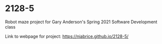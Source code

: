 # 2128-5
Robot maze project for Gary Anderson's Spring 2021 Software Development class


Link to webpage for project: https://niabrice.github.io/2128-5/
